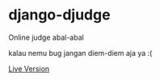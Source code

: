 # django-djudge
Online judge abal-abal  
  
kalau nemu bug jangan diem-diem aja ya :(

[Live Version](https://my-judge.herokuapp.com)